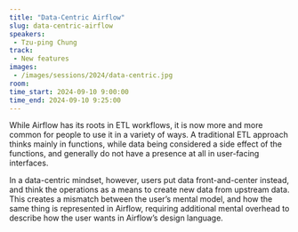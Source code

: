 ```yaml
---
title: "Data-Centric Airflow"
slug: data-centric-airflow
speakers:
 - Tzu-ping Chung
track:
 - New features
images:
 - /images/sessions/2024/data-centric.jpg 
room: 
time_start: 2024-09-10 9:00:00
time_end: 2024-09-10 9:25:00
---
```


While Airflow has its roots in ETL workflows, it is now more and more common for people to use it in a variety of ways. A traditional ETL approach thinks mainly in functions, while data being considered a side effect of the functions, and generally do not have a presence at all in user-facing interfaces.

In a data-centric mindset, however, users put data front-and-center instead, and think the operations as a means to create new data from upstream data. This creates a mismatch between the user’s mental model, and how the same thing is represented in Airflow, requiring additional mental overhead to describe how the user wants in Airflow’s design language.